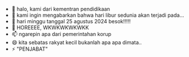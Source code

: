 - 👋 halo, kami dari kementran pendidikaan
- 👀 kami ingin mengabarkan bahwa hari libur sedunia akan terjadi pada...
- 🌱 hari minggu tanggal 25 agustus 2024 besok!!!!!
- 💞️ HOREEEE, WKWKWKWKWKK
- 📫 ngarepin apa dari pemerintahan korup
- 😄 kita sebatas rakyat kecil bukanlah apa apa dimata.. 
- ⚡ "PENJABAT"

<!---
#SELAMATKAN INDONESIAKU.
--->
